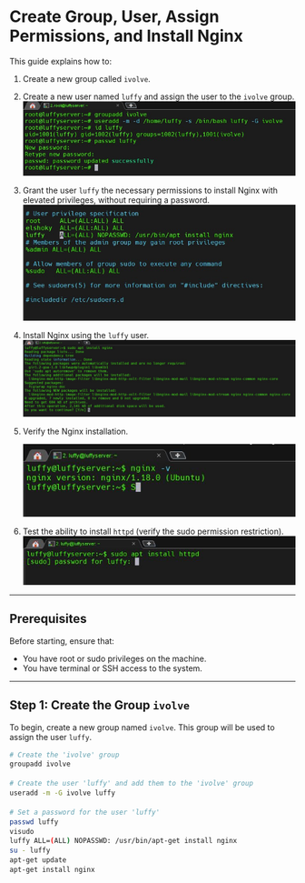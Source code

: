 # Create Group, User, Assign Permissions, and Install Nginx

This guide explains how to:

1. Create a new group called `ivolve`.
2. Create a new user named `luffy` and assign the user to the `ivolve` group.
    ![Create Group and User](1.jpg)
3. Grant the user `luffy` the necessary permissions to install Nginx with elevated privileges, without requiring a password.
    ![Grant Permissions](2.jpg)
4. Install Nginx using the `luffy` user.
    ![Install Nginx](3.jpg)
5. Verify the Nginx installation.
 
   ![Verify Installation](4.JPG)
6. Test the ability to install `httpd` (verify the sudo permission restriction).
        ![Test Permissions](5.JPG)


---

## Prerequisites

Before starting, ensure that:

- You have root or sudo privileges on the machine.
- You have terminal or SSH access to the system.

---

## Step 1: Create the Group `ivolve`

To begin, create a new group named `ivolve`. This group will be used to assign the user `luffy`.

```bash
# Create the 'ivolve' group
groupadd ivolve

# Create the user 'luffy' and add them to the 'ivolve' group
useradd -m -G ivolve luffy

# Set a password for the user 'luffy'
passwd luffy
visudo
luffy ALL=(ALL) NOPASSWD: /usr/bin/apt-get install nginx
su - luffy
apt-get update
apt-get install nginx

